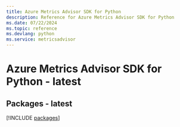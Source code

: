 ```yaml
---
title: Azure Metrics Advisor SDK for Python
description: Reference for Azure Metrics Advisor SDK for Python
ms.date: 07/22/2024
ms.topic: reference
ms.devlang: python
ms.service: metricsadvisor
---
```

# Azure Metrics Advisor SDK for Python - latest
## Packages - latest
[!INCLUDE [packages](metrics-advisor-index.md)]